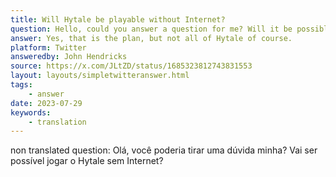 ```yaml
---
title: Will Hytale be playable without Internet?
question: Hello, could you answer a question for me? Will it be possible to play Hytale without the Internet?
answer: Yes, that is the plan, but not all of Hytale of course.
platform: Twitter
answeredby: John Hendricks
source: https://x.com/JLtZD/status/1685323812743831553
layout: layouts/simpletwitteranswer.html
tags: 
    - answer
date: 2023-07-29
keywords: 
    - translation
---
```

non translated question: Olá, você poderia tirar uma dúvida minha? Vai ser possível jogar o Hytale sem Internet?